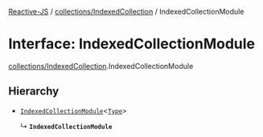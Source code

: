 [Reactive-JS](../README.md) / [collections/IndexedCollection](../modules/collections_IndexedCollection.md) / IndexedCollectionModule

# Interface: IndexedCollectionModule

[collections/IndexedCollection](../modules/collections_IndexedCollection.md).IndexedCollectionModule

## Hierarchy

- [`IndexedCollectionModule`](collections.IndexedCollectionModule.md)<[`Type`](../modules/collections_IndexedCollection.md#type)\>

  ↳ **`IndexedCollectionModule`**
